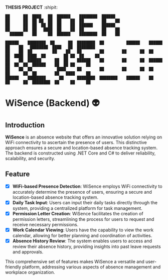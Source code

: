 **THESIS PROJECT** :shipit:
```
██      ██  ████   ██  ██████    ████████  ██████  
██      ██  ██ ██  ██  ██    ██  ██        ██    ██
██      ██  ██  ██ ██  ██    ██  ██████    ██████  
██      ██  ██   ████  ██    ██  ██        ██    ██
  ██████    ██     ██  ██████    ████████  ██    ██

██████    ████████  ██      ██  ████████  ██          ██████    ██████     ██    ██   ████████  ████   ██  ████████
██    ██  ██         ██    ██   ██        ██        ██      ██  ██    ██  ████  ████  ██        ██ ██  ██     ██
██    ██  ██████      ██  ██    ██████    ██        ██      ██  ██████    ██  ██  ██  ██████    ██  ██ ██     ██
██    ██  ██           ████     ██        ██        ██      ██  ██        ██      ██  ██        ██   ████     ██
██████    ████████      ██      ████████  ████████    ██████    ██        ██      ██  ████████  ██     ██     ██
```
# WiSence (Backend) 👽
## Introduction
**WiSence** is an absence website that offers an innovative solution relying on WiFi connectivity to ascertain the presence of users. This distinctive approach ensures a secure and location-based absence tracking system. The backend is constructed using .NET Core and C# to deliver reliability, scalability, and security.

## Feature
- [x] **WiFi-based Presence Detection**: WiSence employs WiFi connectivity to accurately determine the presence of users, ensuring a secure and location-based absence tracking system.
- [x] **Daily Task Input**: Users can input their daily tasks directly through the system, providing a centralized platform for task management.
- [x] **Permission Letter Creation**: WiSence facilitates the creation of permission letters, streamlining the process for users to request and receive necessary permissions.
- [x] **Work Calendar Viewing**: Users have the capability to view the work calendar, allowing for better planning and coordination of activities.
- [x] **Absence History Review**: The system enables users to access and review their absence history, providing insights into past leave requests and approvals.

This comprehensive set of features makes WiSence a versatile and user-friendly platform, addressing various aspects of absence management and workplace organization.
